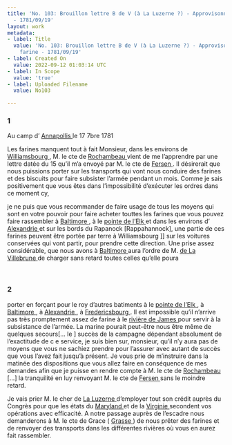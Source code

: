```yaml
---
title: 'No. 103: Brouillon lettre B de V (à La Luzerne ?) - Approvisonnement en farine
  - 1781/09/19'
layout: work
metadata:
- label: Title
  value: 'No. 103: Brouillon lettre B de V (à La Luzerne ?) - Approvisonnement en
    farine - 1781/09/19'
- label: Created On
  value: 2022-09-12 01:03:14 UTC
- label: In Scope
  value: 'true'
- label: Uploaded Filename
  value: No103

---
```

<div class="pages">
<div id="page-32541582">
<h3><a name="page-32541582">1</a></h3>
<div class="page-content">
<p>Au camp d’ <a href="../subjects/32162859" title=" Annapolis, Maryland"> Annapollis </a> le 17 7bre 1781</p>
<p>Les farines manquent tout à fait Monsieur, dans les environs <span class="line-break"> </span>de  <a href="../subjects/32163317" title=" Williamsburg, Virginia"> Williamsbourg  </a> , M. le cte de <a href="../subjects/32166229" title="Jean-Baptiste Donatien de Vimeur de Rochambeau; 1725-1807">Rochambeau  </a> vient de me l’apprendre <span class="line-break"> </span>par une lettre datée du 15 qu’il m’a envoyé par M. le cte de <a href="../subjects/32163330" title="Hans Axel von Fersen; 1755-1810"> Fersen </a>. <span class="line-break"> </span>Il désirerait que nous puissions porter sur les transports <span class="line-break"> </span>qui vont nous conduire des farines et des biscuits pour faire <span class="line-break"> </span>subsister l’armée pendant un mois. Comme je sais <span class="line-break"> </span>positivement que vous êtes dans l’impossibilité <span class="line-break"> </span>d’exécuter les ordres dans ce moment <span class="line-break"> </span>cy,</p>
<p>je ne puis que vous recommander de faire usage <span class="line-break"> </span>de tous les moyens qui sont en votre pouvoir <span class="line-break"> </span>pour faire acheter touttes les farines que vous pouvez faire <span class="line-break"> </span>rassembler à <a href="../subjects/32162810" title=" Baltimore, Maryland"> Baltimore </a>, à le <a href="../subjects/32162871" title="Head of Elk, Maryland "> pointe de l’Elk </a> et dans <span class="line-break"> </span>les environs d’ <a href="../subjects/32162805" title="Alexandria, Virginia"> Alexandrie </a> et sur les bords du Rapanock [Rappahannock], <span class="line-break"> </span>une partie de ces farines peuvent être portée par terre <span class="line-break"> </span>à Williamsbourg ]] sur les voitures conservées qui vont <span class="line-break"> </span>partir, pour prendre cette direction. Une prise assez considérable, <span class="line-break"> </span>que nous avons à <a href="../subjects/32162810" title=" Baltimore, Maryland"> Baltimore </a> aura l’ordre de M. <a href="../subjects/32069526" title="Jacques-Aimé Le Saige de La Villèsbrunne"> de La Villebrune </a><span class="line-break"> </span>de charger sans retard toutes celles qu’elle poura </p>
</div>
</div>
<br />
<div id="page-32541583">
<h3><a name="page-32541583">2</a></h3>
<div class="page-content">
<p> porter en forçant pour le roy d’autres batiments <span class="line-break"> </span>à le  <a href="../subjects/32162871" title="Head of Elk, Maryland "> pointe de l’Elk </a> , à <a href="../subjects/32162810" title=" Baltimore, Maryland"> Baltimore </a> , <span class="line-break"> </span>à <a href="../subjects/32162805" title="Alexandria, Virginia"> Alexandrie </a> , à <a href="../subjects/32163322" title="Fredericksburg, Virginia "> Fredericsbourg </a> . Il est <span class="line-break"> </span>impossible qu’il n’arrive pas très promptement assez de farine<span class="line-break"> </span>à le <a href="../subjects/32162814" title="James River"> rivière de James </a> pour servir à la subsistance <span class="line-break"> </span>de l’armée. La marine pourait peut-être nous être <span class="line-break"> </span>même de quelques secours<span class="unclear">[... le ]</span><span class="line-break"> </span>succès de la campagne dépendant absolument de <span class="line-break"> </span>l’exactitude de c e service, je suis bien sur, monsieur, <span class="line-break"> </span>qu’il n’y aura pas de moyens que vous ne sachiez prendre <span class="line-break"> </span>pour l’assurer avec autant de succès que vous l’avez fait <span class="line-break"> </span>jusqu’à présent. Je vous prie de m’instruire dans la matinée <span class="line-break"> </span>des dispositions que <span class="line-break"> </span>vous allez faire en conséquence de mes demandes <span class="line-break"> </span>afin que je puisse en rendre compte à M. le cte de <a href="../subjects/32166229" title="Jean-Baptiste Donatien de Vimeur de Rochambeau; 1725-1807"> Rochambeau </a><span class="line-break"> </span><span class="unclear">[...]</span> la tranquilité en luy <span class="line-break"> </span>renvoyant M. le cte de <a href="../subjects/32163330" title="Hans Axel von Fersen; 1755-1810"> Fersen </a> sans le moindre <span class="line-break"> </span>retard.</p>
<p>Je vais prier M. le cher de <a href="../subjects/32166453" title="Ann-César de la Luzerne; 1741-1791"> La Luzerne </a> d’employer <span class="line-break"> </span>tout son crédit auprès du Congrès pour que les états du <a href="../subjects/32162816" title=" Maryland "> Maryland </a><span class="line-break"> </span>et de la <a href="../subjects/32162817" title="Virginia"> Virginie  </a> secondent vos opérations avec efficacité. <span class="line-break"> </span>A notre passage auprès de l’escadre nous demanderons à <span class="line-break"> </span>M. le cte de Grace ( <a href="../subjects/32162948" title="François Joseph Paul de Grasse; 1722-1788"> Grasse </a> ) de nous prêter des farines et de renvoyer des <span class="line-break"> </span>transports dans les différentes rivières où vous en aurez fait <span class="line-break"> </span>rassembler. <span class="line-break"> </span></p>
</div>
</div>
<br />
</div>
